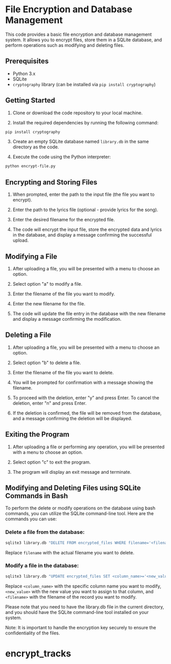 # File Encryption and Database Management

This code provides a basic file encryption and database management system. It allows you to encrypt files, store them in a SQLite database, and perform operations such as modifying and deleting files.

## Prerequisites

- Python 3.x
- SQLite
- `cryptography` library (can be installed via `pip install cryptography`)

## Getting Started

1. Clone or download the code repository to your local machine.

2. Install the required dependencies by running the following command:

```bash
pip install cryptography
```

3. Create an empty SQLite database named `library.db` in the same directory as the code.

4. Execute the code using the Python interpreter:

```bash
python encrypt-file.py
```

## Encrypting and Storing Files

1. When prompted, enter the path to the input file (the file you want to encrypt).

2. Enter the path to the lyrics file (optional - provide lyrics for the song).

3. Enter the desired filename for the encrypted file.

4. The code will encrypt the input file, store the encrypted data and lyrics in the database, and display a message confirming the successful upload.

## Modifying a File

1. After uploading a file, you will be presented with a menu to choose an option.

2. Select option "a" to modify a file.

3. Enter the filename of the file you want to modify.

4. Enter the new filename for the file.

5. The code will update the file entry in the database with the new filename and display a message confirming the modification.

## Deleting a File

1. After uploading a file, you will be presented with a menu to choose an option.

2. Select option "b" to delete a file.

3. Enter the filename of the file you want to delete.

4. You will be prompted for confirmation with a message showing the filename.

5. To proceed with the deletion, enter "y" and press Enter. To cancel the deletion, enter "n" and press Enter.

6. If the deletion is confirmed, the file will be removed from the database, and a message confirming the deletion will be displayed.

## Exiting the Program

1. After uploading a file or performing any operation, you will be presented with a menu to choose an option.

2. Select option "c" to exit the program.

3. The program will display an exit message and terminate.

## Modifying and Deleting Files using SQLite Commands in Bash

To perform the delete or modify operations on the database using bash commands, you can utilize the SQLite command-line tool. Here are the commands you can use:

### Delete a file from the database:

```bash
sqlite3 library.db "DELETE FROM encrypted_files WHERE filename='<filename>';"
```

Replace `filename` with the actual filename you want to delete.

### Modify a file in the database:

```bash
sqlite3 library.db "UPDATE encrypted_files SET <column_name>='<new_value>' WHERE filename='<filename>';"
```

Replace `<column_name>` with the specific column name you want to modify, `<new_value>` with the new value you want to assign to that column, and `<filename>` with the filename of the record you want to modify.

Please note that you need to have the library.db file in the current directory, and you should have the SQLite command-line tool installed on your system.

Note:
It is important to handle the encryption key securely to ensure the confidentiality of the files.
# encrypt_tracks
